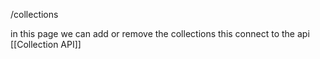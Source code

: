 
/collections


in this page we can add or remove the collections
this connect to the api [[Collection API]]